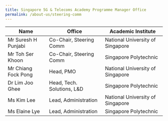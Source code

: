 ```yaml
---
title: Singapore 5G & Telecoms Academy Programme Manager Office
permalink: /about-us/steering-comm
---
```


| Name | Office | Academic Institute |
| --------------------- | -------- | -------- |
| Mr Suresh H Punjabi    | Co-Chair, Steering Comm   | National University of Singapore |
| Mr Toh Ser Khoon   | Co-Chair, Steering Comm   | Singapore Polytechnic |
| Mr Chiang Fock Pong  | Head, PMO   | National University of Singapore |
|Dr Lim Joo Ghee    | Head, Tech. Solutions, L&D   | Singapore Polytechnic|
|Ms Kim Lee   | Lead, Administration   | National University of Singapore|
|Ms Elaine Lye   | Lead, Administration   | Singapore Polytechnic|